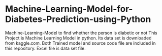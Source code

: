 # Machine-Learning-Model-for-Diabetes-Prediction-using-Python
Machine-Learning-Model to find whether the person is diabetic or not
This Project is Machine Learning Model in python. Its data set is downloaded from kaggle.com. Both Trained model and source code file are included in this repository. Excel file is data set file.

